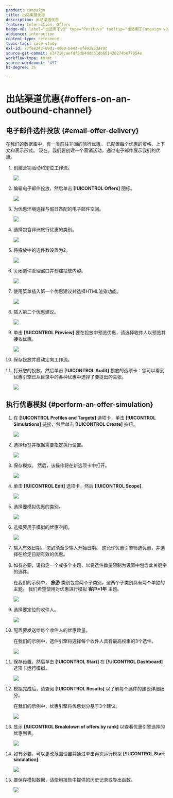 ```yaml
---
product: campaign
title: 出站渠道优惠
description: 出站渠道优惠
feature: Interaction, Offers
badge-v8: label="也适用于v8" type="Positive" tooltip="也适用于Campaign v8"
audience: interaction
content-type: reference
topic-tags: case-study
exl-id: 77fee343-09d1-4d60-be43-efe02953a70c
source-git-commit: e34718caefdf5db4ddd61db601420274be77054e
workflow-type: tm+mt
source-wordcount: '457'
ht-degree: 3%

---
```


# 出站渠道优惠{#offers-on-an-outbound-channel}



## 电子邮件选件投放 {#email-offer-delivery}

在我们的数据库中，有一类前往非洲的旅行优惠。 已配置每个优惠的资格、上下文和表示形式。 现在，我们要创建一个营销活动，通过电子邮件展示我们的优惠。

1. 创建营销活动和定位工作流。

   ![](assets/offer_delivery_example_001.png)

1. 编辑电子邮件投放，然后单击 **[!UICONTROL Offers]** 图标。

   ![](assets/offer_delivery_example_002.png)

1. 为优惠环境选择与假日匹配的电子邮件空间。

   ![](assets/offer_delivery_example_003.png)

1. 选择包含非洲旅行优惠的类别。

   ![](assets/offer_delivery_example_004.png)

1. 将投放中的选件数设置为2。

   ![](assets/offer_delivery_example_005.png)

1. 关闭选件管理窗口并创建投放内容。

   ![](assets/offer_delivery_example_006.png)

1. 使用菜单插入第一个优惠建议并选择HTML渲染功能。

   ![](assets/offer_delivery_example_007.png)

1. 插入第二个优惠建议。

   ![](assets/offer_delivery_example_008.png)

1. 单击 **[!UICONTROL Preview]** 要在投放中预览优惠，请选择收件人以预览其接收优惠。

   ![](assets/offer_delivery_example_009.png)

1. 保存投放并启动定向工作流。
1. 打开您的投放，然后单击 **[!UICONTROL Audit]** 投放的选项卡：您可以看到优惠引擎已从目录中的各种优惠中选择了要提出的主张。

   ![](assets/offer_delivery_example_010.png)

## 执行优惠模拟 {#perform-an-offer-simulation}

1. 在 **[!UICONTROL Profiles and Targets]** 选项卡，单击 **[!UICONTROL Simulations]** 链接，然后单击 **[!UICONTROL Create]** 按钮。

   ![](assets/offer_simulation_001.png)

1. 选择标签并根据需要指定执行设置。

   ![](assets/offer_simulation_example_002.png)

1. 保存模拟。 然后，该操作将在新选项卡中打开。

   ![](assets/offer_simulation_example_003.png)

1. 单击 **[!UICONTROL Edit]** 选项卡，然后 **[!UICONTROL Scope]**.

   ![](assets/offer_simulation_example_004.png)

1. 选择要模拟优惠的类别。

   ![](assets/offer_simulation_example_005.png)

1. 选择要用于模拟的优惠空间。

   ![](assets/offer_simulation_example_006.png)

1. 输入有效日期。 您必须至少输入开始日期。 这允许优惠引擎筛选优惠，并选择在给定日期有效的优惠。
1. 如有必要，请指定一个或多个主题，以将选件数量限制为设置中包含此关键字的选件。

   在我们的示例中， **旅游** 类别包含两个子类别，这两个子类别具有两个单独的主题。 我们希望使用对优惠进行模拟 **客户>1年** 主题。

   ![](assets/offer_simulation_example_007.png)

1. 选择要定位的收件人。

   ![](assets/offer_simulation_example_008.png)

1. 配置要发送给每个收件人的优惠数量。

   在我们的示例中，选件引擎将选择每个收件人具有最高权重的3个选件。

   ![](assets/offer_simulation_example_009.png)

1. 保存设置，然后单击 **[!UICONTROL Start]** 在 **[!UICONTROL Dashboard]** 选项卡运行模拟。

   ![](assets/offer_simulation_example_010.png)

1. 模拟完成后，请查阅 **[!UICONTROL Results]** 以了解每个选件的建议详细细分。

   在我们的示例中，优惠引擎将优惠划分基于3个建议。

   ![](assets/offer_simulation_example_011.png)

1. 显示 **[!UICONTROL Breakdown of offers by rank]** 以查看优惠引擎选择的优惠列表。

   ![](assets/offer_simulation_example_012.png)

1. 如有必要，可以更改范围设置并通过单击再次运行模拟 **[!UICONTROL Start simulation]**.

   ![](assets/offer_simulation_example_010.png)

1. 要保存模拟数据，请使用报告中提供的历史记录或导出函数。

   ![](assets/offer_simulation_example_013.png)
